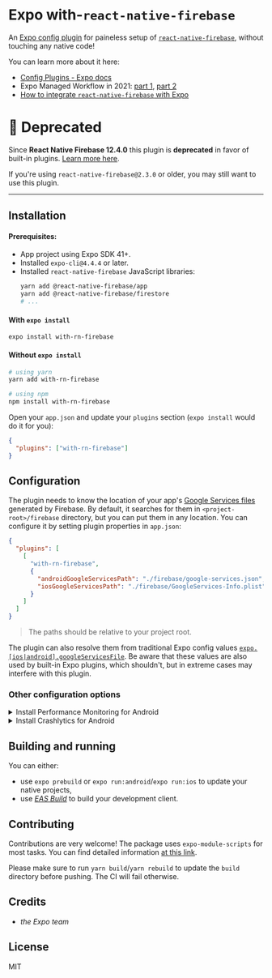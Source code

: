 # Expo with-`react-native-firebase`

An [Expo config plugin](https://docs.expo.io/guides/config-plugins) for paineless setup of [`react-native-firebase`](https://rnfirebase.io/), without touching any native code!

You can learn more about it here:

- [Config Plugins - Expo docs](https://docs.expo.io/guides/config-plugins)
- Expo Managed Workflow in 2021: [part 1](https://blog.expo.io/expo-managed-workflow-in-2021-5b887bbf7dbb), [part 2](https://blog.expo.io/expo-managed-workflow-in-2021-d1c9b68aa10)
- [How to integrate `react-native-firebase` with Expo](https://bartlomiej-klocek.medium.com/how-to-integrate-react-native-firebase-into-expo-d34712eaf64d)

# 📛 Deprecated

Since **React Native Firebase 12.4.0** this plugin is **deprecated** in favor of built-in plugins. [Learn more here](https://rnfirebase.io/#expo).

If you're using `react-native-firebase@2.3.0` or older, you may still want to use this plugin.

---

## Installation

#### Prerequisites:

- App project using Expo SDK 41+.
- Installed `expo-cli@4.4.4` or later.
- Installed `react-native-firebase` JavaScript libraries:
  ```sh
  yarn add @react-native-firebase/app
  yarn add @react-native-firebase/firestore
  # ...
  ```

#### With `expo install`

```
expo install with-rn-firebase
```

#### Without `expo install`

```sh
# using yarn
yarn add with-rn-firebase

# using npm
npm install with-rn-firebase
```

Open your `app.json` and update your `plugins` section (`expo install` would do it for you):

```json
{
  "plugins": ["with-rn-firebase"]
}
```

## Configuration

The plugin needs to know the location of your app's [Google Services files](https://support.google.com/firebase/answer/7015592#zippy=%2Cin-this-article) generated by Firebase. By default, it searches for them in `<project-root>/firebase` directory, but you can put them in any location. You can configure it by setting plugin properties in `app.json`:

```json
{
  "plugins": [
    [
      "with-rn-firebase",
      {
        "androidGoogleServicesPath": "./firebase/google-services.json",
        "iosGoogleServicesPath": "./firebase/GoogleServices-Info.plist"
      }
    ]
  ]
}
```

> The paths should be relative to your project root.

The plugin can also resolve them from traditional Expo config values [`expo.[ios|android].googleServicesFile`](https://docs.expo.io/versions/v41.0.0/config/app/#googleservicesfile). Be aware that these values are also used by built-in Expo plugins, which shouldn't, but in extreme cases may interfere with this plugin.

### Other configuration options

<details>
<summary>Install Performance Monitoring for Android</summary>

In order to install [Performance Monitoring](https://rnfirebase.io/perf/usage) on Android, set `androidOptions.installPerfMonitoring` to `true`:

```json
{
  "plugins": [
    [
      "with-rn-firebase",
      {
        //...
        "androidOptions": {
          "installPerfMonitoring": true
        }
      }
    ]
  ]
}
```

</details>

<details>
<summary>Install Crashlytics for Android</summary>

In order to install [Crashlytics](https://rnfirebase.io/crashlytics/usage) on Android, set `androidOptions.installCrashlytics` to `true`:

```json
{
  "plugins": [
    [
      "with-rn-firebase",
      {
        ...
        "androidOptions": {
          "installCrashlytics": true
        }
      }
    ]
  ]
}
```

</details>

## Building and running

You can either:

- use `expo prebuild` or `expo run:android`/`expo run:ios` to update your native projects,
- use _[EAS Build](https://docs.expo.io/build/introduction/)_ to build your development client.

## Contributing

Contributions are very welcome! The package uses `expo-module-scripts` for most tasks. You can find detailed information [at this link](https://github.com/expo/expo/tree/master/packages/expo-module-scripts#-config-plugin).

Please make sure to run `yarn build`/`yarn rebuild` to update the `build` directory before pushing. The CI will fail otherwise.

## Credits

- _the Expo team_

## License

MIT
